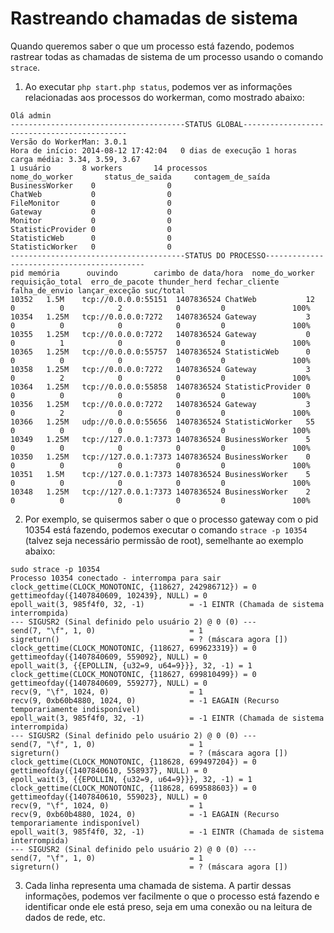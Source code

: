 # Rastreando chamadas de sistema

Quando queremos saber o que um processo está fazendo, podemos rastrear todas as chamadas de sistema de um processo usando o comando ```strace```.

1. Ao executar ```php start.php status```, podemos ver as informações relacionadas aos processos do workerman, como mostrado abaixo:

```plaintext
Olá admin
---------------------------------------STATUS GLOBAL--------------------------------------------
Versão do WorkerMan: 3.0.1
Hora de início: 2014-08-12 17:42:04   0 dias de execução 1 horas
carga média: 3.34, 3.59, 3.67
1 usuário       8 workers       14 processos
nome_do_worker       status_de_saida     contagem_de_saída
BusinessWorker    0                0
ChatWeb           0                0
FileMonitor       0                0
Gateway           0                0
Monitor           0                0
StatisticProvider 0                0
StatisticWeb      0                0
StatisticWorker   0                0
---------------------------------------STATUS DO PROCESSO-------------------------------------------
pid	memória      ouvindo        carimbo de data/hora  nome_do_worker       requisição_total  erro_de_pacote thunder_herd fechar_cliente falha_de_envio lançar_exceção suc/total
10352	1.5M    tcp://0.0.0.0:55151  1407836524 ChatWeb           12             0          0            2            0         0               100%
10354	1.25M   tcp://0.0.0.0:7272   1407836524 Gateway           3              0          0            0            0         0               100%
10355	1.25M   tcp://0.0.0.0:7272   1407836524 Gateway           0              0          1            0            0         0               100%
10365	1.25M   tcp://0.0.0.0:55757  1407836524 StatisticWeb      0              0          0            0            0         0               100%
10358	1.25M   tcp://0.0.0.0:7272   1407836524 Gateway           3              0          2            0            0         0               100%
10364	1.25M   tcp://0.0.0.0:55858  1407836524 StatisticProvider 0              0          0            0            0         0               100%
10356	1.25M   tcp://0.0.0.0:7272   1407836524 Gateway           3              0          2            0            0         0               100%
10366	1.25M   udp://0.0.0.0:55656  1407836524 StatisticWorker   55             0          0            0            0         0               100%
10349	1.25M   tcp://127.0.0.1:7373 1407836524 BusinessWorker    5              0          0            0            0         0               100%
10350	1.25M   tcp://127.0.0.1:7373 1407836524 BusinessWorker    0              0          0            0            0         0               100%
10351	1.5M    tcp://127.0.0.1:7373 1407836524 BusinessWorker    5              0          0            0            0         0               100%
10348	1.25M   tcp://127.0.0.1:7373 1407836524 BusinessWorker    2              0          0            0            0         0               100%
```

2. Por exemplo, se quisermos saber o que o processo gateway com o pid 10354 está fazendo, podemos executar o comando ```strace -p 10354``` (talvez seja necessário permissão de root), semelhante ao exemplo abaixo:

```plaintext
sudo strace -p 10354
Processo 10354 conectado - interrompa para sair
clock_gettime(CLOCK_MONOTONIC, {118627, 242986712}) = 0
gettimeofday({1407840609, 102439}, NULL) = 0
epoll_wait(3, 985f4f0, 32, -1)          = -1 EINTR (Chamada de sistema interrompida)
--- SIGUSR2 (Sinal definido pelo usuário 2) @ 0 (0) ---
send(7, "\f", 1, 0)                     = 1
sigreturn()                             = ? (máscara agora [])
clock_gettime(CLOCK_MONOTONIC, {118627, 699623319}) = 0
gettimeofday({1407840609, 559092}, NULL) = 0
epoll_wait(3, {{EPOLLIN, {u32=9, u64=9}}}, 32, -1) = 1
clock_gettime(CLOCK_MONOTONIC, {118627, 699810499}) = 0
gettimeofday({1407840609, 559277}, NULL) = 0
recv(9, "\f", 1024, 0)                  = 1
recv(9, 0xb60b4880, 1024, 0)            = -1 EAGAIN (Recurso temporariamente indisponível)
epoll_wait(3, 985f4f0, 32, -1)          = -1 EINTR (Chamada de sistema interrompida)
--- SIGUSR2 (Sinal definido pelo usuário 2) @ 0 (0) ---
send(7, "\f", 1, 0)                     = 1
sigreturn()                             = ? (máscara agora [])
clock_gettime(CLOCK_MONOTONIC, {118628, 699497204}) = 0
gettimeofday({1407840610, 558937}, NULL) = 0
epoll_wait(3, {{EPOLLIN, {u32=9, u64=9}}}, 32, -1) = 1
clock_gettime(CLOCK_MONOTONIC, {118628, 699588603}) = 0
gettimeofday({1407840610, 559023}, NULL) = 0
recv(9, "\f", 1024, 0)                  = 1
recv(9, 0xb60b4880, 1024, 0)            = -1 EAGAIN (Recurso temporariamente indisponível)
epoll_wait(3, 985f4f0, 32, -1)          = -1 EINTR (Chamada de sistema interrompida)
--- SIGUSR2 (Sinal definido pelo usuário 2) @ 0 (0) ---
send(7, "\f", 1, 0)                     = 1
sigreturn()                             = ? (máscara agora [])
```

3. Cada linha representa uma chamada de sistema. A partir dessas informações, podemos ver facilmente o que o processo está fazendo e identificar onde ele está preso, seja em uma conexão ou na leitura de dados de rede, etc.
